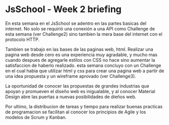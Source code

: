 # JsSchool - Week 2 briefing

En esta semana en el JsSchool se adentro en las partes basicas del internet.
No solo se requirió una conexión a una API como Challenge de esta semana (ver Challenge2) sino tambien la mera base del internet con el protocolo HTTP.

Tambien se trabajo en las bases de las paginas web, html. Realizar una pagina web desde cero es una experiencia muy agradable, y mucho mas cuando despues de agregarle estilos con CSS no hace sino aumentar la satisfaccion de haberlo realizado. esta semana concluyo con un Challenge en el cual habia que utilizar html y css para crear una pagina web a partir de una idea propuesta y un wireframe aprovado (ver Challenge3).

La oportunidad de conocer las propuestas de grandes industrias que apoyan y promueven el diseño web es inigualable, y al conocer Material Design abre las puertas a nuevas posibilidades de dieños web.

Por ultimo, la distribucion de tareas y tiempo para realizar buenas practicas de programacion se facilitan al conocer los principios de Agile y los modelos de Scrum y Kanban.
